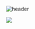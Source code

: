 ![header](https://capsule-render.vercel.app/api?type=wave&color=random&height=300&section=header&text=김경민환영해&fontSize=80)

<img src="https://img.shields.io/badge/Next.js-61DAFB?style=flat&logo=Next.js&logoColor=white"/>
